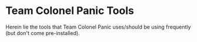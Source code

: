 Team Colonel Panic Tools
========================

Herein lie the tools that Team Colonel Panic uses/should be using frequently (but don't come pre-installed).
